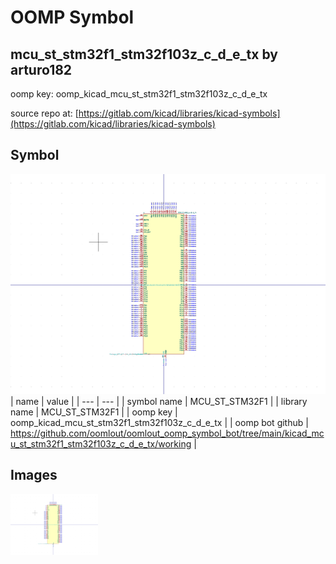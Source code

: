 # OOMP Symbol  
## mcu_st_stm32f1_stm32f103z_c_d_e_tx  by arturo182  
  
oomp key: oomp_kicad_mcu_st_stm32f1_stm32f103z_c_d_e_tx  
  
source repo at: [https://gitlab.com/kicad/libraries/kicad-symbols](https://gitlab.com/kicad/libraries/kicad-symbols)  
## Symbol  
  
[![working.png](working_600.png)](working.png)  
| name | value | 
| --- | --- | 
| symbol name | MCU_ST_STM32F1 | 
| library name | MCU_ST_STM32F1 | 
| oomp key | oomp_kicad_mcu_st_stm32f1_stm32f103z_c_d_e_tx | 
| oomp bot github | https://github.com/oomlout/oomlout_oomp_symbol_bot/tree/main/kicad_mcu_st_stm32f1_stm32f103z_c_d_e_tx/working | 
## Images  
  
[![working.png](working_140.png)](working.png)  
